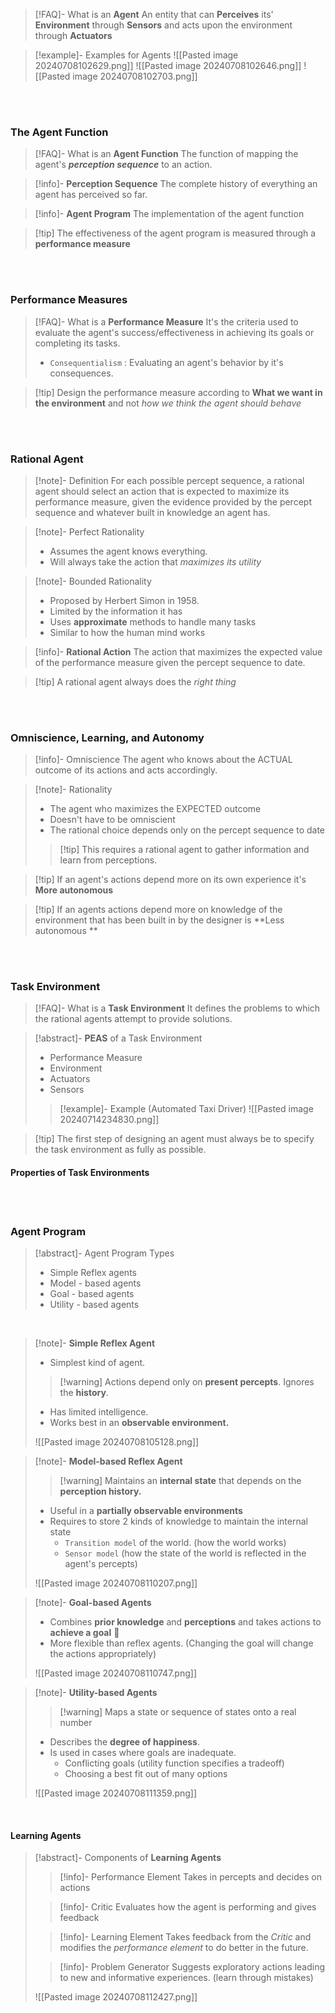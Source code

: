 >[!FAQ]- What is an **Agent**
>An entity that can **Perceives** its'  **Environment** through **Sensors** and acts upon the environment through **Actuators**

>[!example]- Examples for Agents
>![[Pasted image 20240708102629.png]]
>![[Pasted image 20240708102646.png]]
>![[Pasted image 20240708102703.png]]

<br>
<br>

### The Agent Function
>[!FAQ]- What is an **Agent Function**
>The function of mapping the agent's ***perception sequence*** to an action.

>[!info]- **Perception Sequence**
>The complete history of everything an agent has perceived so far.

>[!info]- **Agent Program**
>The implementation of the agent function

>[!tip] The effectiveness of the agent program is measured through a **performance measure**

<br>
<br>

### Performance Measures
>[!FAQ]- What is a **Performance Measure**
>It's the criteria used to evaluate the agent's success/effectiveness in achieving its goals or completing its tasks.
>- `Consequentialism`  : Evaluating an agent's behavior by it's consequences.

>[!tip] Design the performance measure according to **What we want in the environment** and not *how we think the agent should behave*

<br>
<br>

### Rational Agent
>[!note]- Definition
>For each possible percept sequence, a rational agent should select an action that is expected to maximize its performance measure, given the evidence provided by the percept sequence and whatever built in knowledge an agent has. 

>[!note]- Perfect Rationality
>- Assumes the agent knows everything.
>- Will always take the action that *maximizes its utility*

>[!note]- Bounded Rationality
>- Proposed by Herbert Simon in 1958.
>- Limited by the information it has
>- Uses **approximate** methods to handle many tasks 
>- Similar to how the human mind works

>[!info]- **Rational Action**
>The action that maximizes the expected value of the performance measure given the percept sequence to date.

>[!tip] A rational agent always does the *right thing*

<br>
<br>

### Omniscience, Learning, and Autonomy
>[!info]- Omniscience
>The agent who knows about the ACTUAL outcome of its actions and acts accordingly.

>[!note]- Rationality
>- The agent who maximizes the EXPECTED outcome
>- Doesn't have to be omniscient
>- The rational choice depends only on the percept sequence to date
>  
>  >[!tip] This requires a rational agent to gather information and learn from perceptions.

>[!tip] If an agent's actions depend more on its own experience it's **More autonomous**

>[!tip] If an agents actions depend more on knowledge of the environment that has been built in by the designer is **Less autonomous **

<br>
<br>

### Task Environment
>[!FAQ]- What is a **Task Environment**
>It defines the problems to which the rational agents attempt to provide solutions.

>[!abstract]- **PEAS** of a Task Environment
>- Performance Measure
>- Environment
>- Actuators
>- Sensors
>
>>[!example]- Example (Automated Taxi Driver)
>>![[Pasted image 20240714234830.png]]

>[!tip] The first step of designing an agent must always be to specify the task environment as fully as possible.

#### Properties of Task Environments

<br>
<br>

### Agent Program 
>[!abstract]- Agent Program Types
>- Simple Reflex agents
>- Model - based agents
>- Goal - based agents
>- Utility - based agents

<br>

>[!note]- **Simple Reflex Agent**
>- Simplest kind of agent.
>>[!warning] Actions depend only on **present percepts**. Ignores the **history**.
>- Has limited intelligence.
>- Works best in an **observable environment.**
>
>![[Pasted image 20240708105128.png]]

>[!note]- **Model-based Reflex Agent**
>>[!warning] Maintains an **internal state** that depends on the **perception history.**
>
>- Useful in a **partially observable environments**
>- Requires to store 2 kinds of knowledge to maintain the internal state
>	- `Transition model` of the world. (how the world works)
>	- `Sensor model` (how the state of the world is reflected in the agent's percepts)
>
>![[Pasted image 20240708110207.png]]

>[!note]- **Goal-based Agents**
>- Combines **prior knowledge** and **perceptions** and takes actions to **achieve a goal** 🥅 
>- More flexible than reflex agents. (Changing the goal will change the actions appropriately)
>
>![[Pasted image 20240708110747.png]]

>[!note]- **Utility-based Agents**
>>[!warning] Maps a state or sequence of states onto a real number
>
>- Describes the **degree of happiness**.
>- Is used in cases where goals are inadequate.
>	- Conflicting goals (utility function specifies a tradeoff)
>	- Choosing a best fit out of many options
>
>![[Pasted image 20240708111359.png]]

<br>

#### Learning Agents
>[!abstract]- Components  of **Learning Agents**
>>[!info]- Performance Element
>>Takes in percepts and decides on actions
>
>>[!info]- Critic
>>Evaluates how the agent is performing and gives feedback 
>
>>[!info]- Learning Element
>>Takes feedback from the *Critic* and modifies the *performance element* to do better in the future.
>
>>[!info]- Problem Generator
>>Suggests exploratory actions leading to new and informative experiences. (learn through mistakes)
>
>![[Pasted image 20240708112427.png]]


